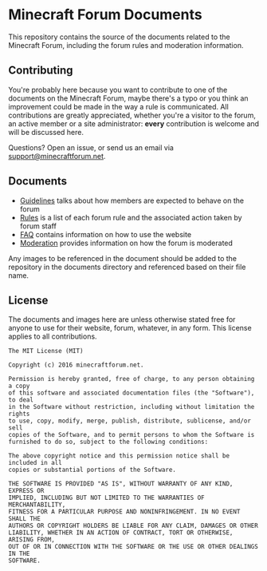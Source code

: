 # Minecraft Forum Documents

This repository contains the source of the documents related to the Minecraft Forum, including the forum rules and moderation information.

## Contributing

You're probably here because you want to contribute to one of the documents on the Minecraft Forum, maybe there's a typo or you think an improvement could be made in the way a rule is communicated. All contributions are greatly appreciated, whether you're a visitor to the forum, an active member or a site administrator: **every** contribution is welcome and will be discussed here.

Questions? Open an issue, or send us an email via <support@minecraftforum.net>.

## Documents

- [Guidelines](guidelines/guidelines.md) talks about how members are expected to behave on the forum
- [Rules](rules/rules.md) is a list of each forum rule and the associated action taken by forum staff
- [FAQ](faq/faq.md) contains information on how to use the website
- [Moderation](moderation/moderation.md) provides information on how the forum is moderated

Any images to be referenced in the document should be added to the repository in the documents directory and referenced based on their file name.

## License

The documents and images here are unless otherwise stated free for anyone to use for their website, forum, whatever, in any form. This license applies to all contributions.

```
The MIT License (MIT)

Copyright (c) 2016 minecraftforum.net.

Permission is hereby granted, free of charge, to any person obtaining a copy
of this software and associated documentation files (the "Software"), to deal
in the Software without restriction, including without limitation the rights
to use, copy, modify, merge, publish, distribute, sublicense, and/or sell
copies of the Software, and to permit persons to whom the Software is
furnished to do so, subject to the following conditions:

The above copyright notice and this permission notice shall be included in all
copies or substantial portions of the Software.

THE SOFTWARE IS PROVIDED "AS IS", WITHOUT WARRANTY OF ANY KIND, EXPRESS OR
IMPLIED, INCLUDING BUT NOT LIMITED TO THE WARRANTIES OF MERCHANTABILITY,
FITNESS FOR A PARTICULAR PURPOSE AND NONINFRINGEMENT. IN NO EVENT SHALL THE
AUTHORS OR COPYRIGHT HOLDERS BE LIABLE FOR ANY CLAIM, DAMAGES OR OTHER
LIABILITY, WHETHER IN AN ACTION OF CONTRACT, TORT OR OTHERWISE, ARISING FROM,
OUT OF OR IN CONNECTION WITH THE SOFTWARE OR THE USE OR OTHER DEALINGS IN THE
SOFTWARE.
```
